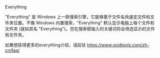 Everything

"Everything" 是 Windows 上一款搜索引擎，它能够基于文件名快速定文件和文件夹位置。不像 Windows 内置搜索，"Everything" 默认显示电脑上每个文件和文件夹 (就如其名 "Everything")。您在搜索框输入的关键词将会筛选显示的文件和文件夹。

如果想获得更多的everything介绍，请前往 https://www.voidtools.com/zh-cn/faq/
